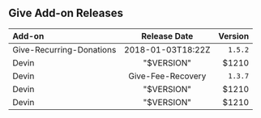 ## Give Add-on Releases

| Add-on   |      Release Date |  Version |
|:----------|:-------------:|------:|
| Give-Recurring-Donations | 2018-01-03T18:22Z | `1.5.2` |
| Devin |  "$VERSION" | $1210 |
| Devin | Give-Fee-Recovery | `1.3.7` |
| Devin |  "$VERSION" | $1210 |
| Devin |  "$VERSION" | $1210 |
